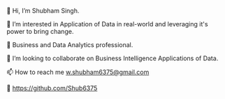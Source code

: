 👋 Hi, I’m Shubham Singh.

👀 I’m interested in Application of Data in real-world and leveraging it's power to bring change.

🌱 Business and Data Analytics professional.

💞️ I’m looking to collaborate on Business Intelligence Applications of Data.

📫 How to reach me w.shubham6375@gmail.com

📧 https://github.com/Shub6375


<!---
Shub6375/Shub6375 is a ✨ special ✨ repository because its `README.md` (this file) appears on your GitHub profile.
You can click the Preview link to take a look at your changes.
--->
